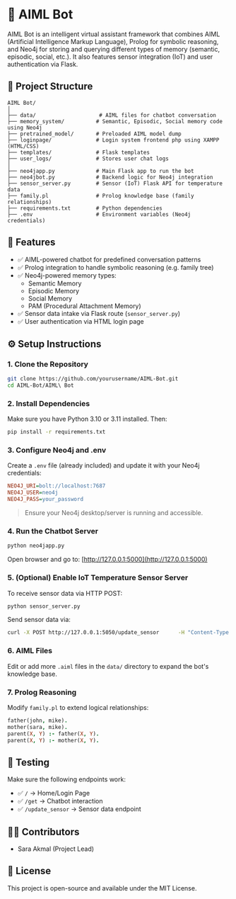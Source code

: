 
# 🤖 AIML Bot

AIML Bot is an intelligent virtual assistant framework that combines AIML (Artificial Intelligence Markup Language), Prolog for symbolic reasoning, and Neo4j for storing and querying different types of memory (semantic, episodic, social, etc.). It also features sensor integration (IoT) and user authentication via Flask.

## 📁 Project Structure

```
AIML Bot/
│
├── data/                    # AIML files for chatbot conversation
├── memory_system/          # Semantic, Episodic, Social memory code using Neo4j
├── pretrained_model/       # Preloaded AIML model dump
├── loginpage/              # Login system frontend php using XAMPP (HTML/CSS)
├── templates/              # Flask templates
├── user_logs/              # Stores user chat logs
│
├── neo4japp.py             # Main Flask app to run the bot
├── neo4jbot.py             # Backend logic for Neo4j integration
├── sensor_server.py        # Sensor (IoT) Flask API for temperature data
├── family.pl               # Prolog knowledge base (family relationships)
├── requirements.txt        # Python dependencies
├── .env                    # Environment variables (Neo4j credentials)
```

## 🧠 Features

- ✅ AIML-powered chatbot for predefined conversation patterns
- ✅ Prolog integration to handle symbolic reasoning (e.g. family tree)
- ✅ Neo4j-powered memory types:
  - Semantic Memory
  - Episodic Memory
  - Social Memory
  - PAM (Procedural Attachment Memory)
- ✅ Sensor data intake via Flask route (`sensor_server.py`)
- ✅ User authentication via HTML login page

## ⚙️ Setup Instructions

### 1. Clone the Repository

```bash
git clone https://github.com/yourusername/AIML-Bot.git
cd AIML-Bot/AIML\ Bot
```

### 2. Install Dependencies

Make sure you have Python 3.10 or 3.11 installed. Then:

```bash
pip install -r requirements.txt
```

### 3. Configure Neo4j and .env

Create a `.env` file (already included) and update it with your Neo4j credentials:

```ini
NEO4J_URI=bolt://localhost:7687
NEO4J_USER=neo4j
NEO4J_PASS=your_password
```

> Ensure your Neo4j desktop/server is running and accessible.

### 4. Run the Chatbot Server

```bash
python neo4japp.py
```

Open browser and go to: [http://127.0.0.1:5000](http://127.0.0.1:5000)

### 5. (Optional) Enable IoT Temperature Sensor Server

To receive sensor data via HTTP POST:

```bash
python sensor_server.py
```

Send sensor data via:
```bash
curl -X POST http://127.0.0.1:5050/update_sensor      -H "Content-Type: application/json"      -d "{\"temp\": 31}"
```

### 6. AIML Files

Edit or add more `.aiml` files in the `data/` directory to expand the bot's knowledge base.

### 7. Prolog Reasoning

Modify `family.pl` to extend logical relationships:

```prolog
father(john, mike).
mother(sara, mike).
parent(X, Y) :- father(X, Y).
parent(X, Y) :- mother(X, Y).
```

## 🧪 Testing

Make sure the following endpoints work:

- ✅ `/` → Home/Login Page
- ✅ `/get` → Chatbot interaction
- ✅ `/update_sensor` → Sensor data endpoint

## 🧑‍💻 Contributors

- Sara Akmal (Project Lead)

## 📜 License

This project is open-source and available under the MIT License.
